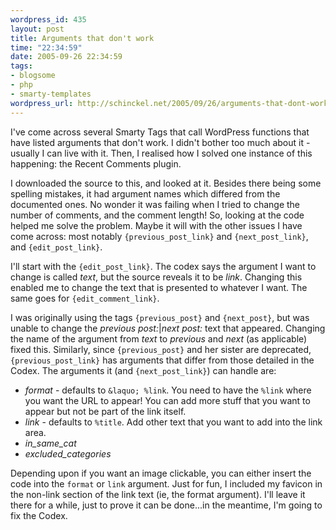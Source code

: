 ```yaml
--- 
wordpress_id: 435
layout: post
title: Arguments that don't work
time: "22:34:59"
date: 2005-09-26 22:34:59
tags: 
- blogsome
- php
- smarty-templates
wordpress_url: http://schinckel.net/2005/09/26/arguments-that-dont-work/
---
```

I've come across several Smarty Tags that call WordPress functions that have listed arguments that don't work. I didn't bother too much about it - usually I can live with it. Then, I realised how I solved one instance of this happening: the Recent Comments plugin. 

I downloaded the source to this, and looked at it. Besides there being some spelling mistakes, it had argument names which differed from the documented ones. No wonder it was failing when I tried to change the number of comments, and the comment length!  So, looking at the code helped me solve the problem. Maybe it will with the other issues I have come across: most notably `{previous_post_link}` and `{next_post_link}`, and `{edit_post_link}`. 

I'll start with the `{edit_post_link}`. The codex says the argument I want to change is called _text_, but the source reveals it to be _link_. Changing this enabled me to change the text that is presented to whatever I want. The same goes for `{edit_comment_link}`. 

I was originally using the tags `{previous_post}` and `{next_post}`, but was unable to change the _previous post:_|_next post:_ text that appeared. Changing the name of the argument from _text_ to _previous_ and _next_ (as applicable) fixed this. Similarly, since `{previous_post}` and her sister are deprecated, `{previous_post_link}` has arguments that differ from those detailed in the Codex. The arguments it (and `{next_post_link}`) can handle are: 

* _format_ - defaults to `&laquo; %link`. You need to have the `%link` where you want the URL to appear! You can add more stuff that you want to appear but not be part of the link itself.
* _link_ - defaults to `%title`. Add other text that you want to add into the link area.
* *in_same_cat*
* *excluded_categories*

Depending upon if you want an image clickable, you can either insert the code into the `format` or `link` argument. Just for fun, I included my favicon in the non-link section of the link text (ie, the format argument). I'll leave it there for a while, just to prove it can be done...in the meantime, I'm going to fix the Codex. 
